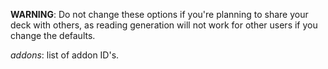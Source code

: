 **WARNING**: Do not change these options if you're planning to share your deck
with others, as reading generation will not work for other users if you change
the defaults.

*addons*: list of addon ID's.
